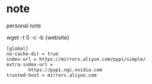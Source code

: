 # note
personal note

wget -t 0 -c -b {website}

```
[global]
no-cache-dir = true
index-url = https://mirrors.aliyun.com/pypi/simple/
extra-index-url =
        https://pypi.ngc.nvidia.com
trusted-host = mirrors.aliyun.com
```
